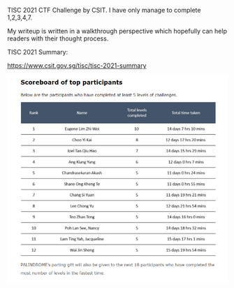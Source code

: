 TISC 2021 CTF Challenge by CSIT. I have only manage to complete 1,2,3,4,7.

My writeup is written in a walkthrough perspective which hopefully can help readers with their thought process.

TISC 2021 Summary:

https://www.csit.gov.sg/tisc/tisc-2021-summary

![](Images/TISC_2021_scoreboard.png)
